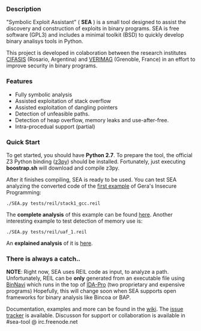 ### Description

"Symbolic Exploit Assistant" ( **SEA** ) is a small tool designed to assist the discovery and construction of exploits in binary programs. SEA is free software (GPL3) and includes a minimal toolkit (BSD) to quickly develop binary analisys tools in Python.

This project is developed in colaboration between the research institutes [CIFASIS](http://www.cifasis-conicet.gov.ar/) (Rosario, Argentina) and [VERIMAG](http://www-verimag.imag.fr) (Grenoble, France) in an effort to improve security in binary programs.


### Features

* Fully symbolic analysis
* Assisted exploitation of stack overflow
* Assisted exploitation of dangling pointers
* Detection of unfeasible paths.
* Detection of heap overflow, memory leaks and use-after-free.
* Intra-procedual support (partial)

### Quick Start

To get started, you should have **Python 2.7**. To prepare the tool, the official Z3 Python binding ([z3py](http://research.microsoft.com/en-us/um/redmond/projects/z3/)) should be installed. Fortunately, just executing **boostrap.sh** will download and compile z3py.

After it finishes compiling, SEA is ready to be used. You can test SEA analyzing the converted code of the [first example](http://community.corest.com/~gera/InsecureProgramming/stack1.html) of Gera's Insecure Programming:

    ./SEA.py tests/reil/stack1_gcc.reil
    
The **complete analysis** of this example can be found [here](https://github.com/neuromancer/SEA/wiki/Warming-up-on-stack---1).
Another interesting example to test detection of memory use is:

    ./SEA.py tests/reil/uaf_1.reil

An **explained analysis** of it is [here](https://github.com/neuromancer/SEA/wiki/Use-after-free-1).

### There is always a catch..

**NOTE**: Right now, SEA uses REIL code as input, to analyze a path. Unfortunately, REIL can be **only** generated from an executable file using [BinNavi](http://www.zynamics.com/binnavi.html) which runs in the top of [IDA-Pro](https://www.hex-rays.com/products/ida/index.shtml) (two proprietary and expensive programs)
Hopefully, this will change soon when SEA supports open frameworks for binary analysis like Bincoa or BAP.

Documentation, examples and more can be found in the [wiki](https://github.com/neuromancer/SEA/wiki). The [issue tracker](https://github.com/neuromancer/SEA/issues) is available.
Discusson for support or collaboration is available in #sea-tool @ irc.freenode.net
